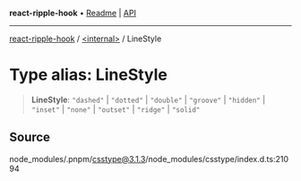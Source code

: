 **react-ripple-hook** • [Readme](../../README.md) \| [API](../../globals.md)

---

[react-ripple-hook](../../README.md) / [\<internal\>](../README.md) / LineStyle

# Type alias: LineStyle

> **LineStyle**: `"dashed"` \| `"dotted"` \| `"double"` \| `"groove"` \| `"hidden"` \| `"inset"` \| `"none"` \| `"outset"` \| `"ridge"` \| `"solid"`

## Source

node_modules/.pnpm/csstype@3.1.3/node_modules/csstype/index.d.ts:21094
